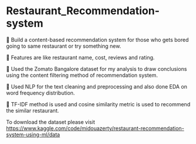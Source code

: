 # Restaurant_Recommendation-system

 Build a content-based recommendation system for those who gets bored going to same restaurant or try something new.

 Features are like restaurant name, cost, reviews and rating.

 Used the Zomato Bangalore dataset for my analysis to draw conclusions using the content filtering method of recommendation system.

 Used NLP for the text cleaning and preprocessing and also done EDA on word frequency distribution. 

 TF-IDF method is used and cosine similarity metric is used to recommend the similar restaurant.

To download the dataset please visit https://www.kaggle.com/code/midouazerty/restaurant-recommendation-system-using-ml/data
